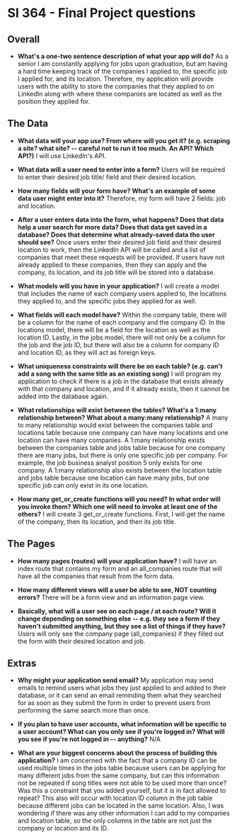 # SI 364 - Final Project questions

## Overall

* **What's a one-two sentence description of what your app will do?**
As a senior I am constantly applying for jobs upon graduation, but am having a hard time keeping track of the companies I applied to, the specific job I applied for, and its location. Therefore, my application will provide users with the ability to store the companies that they applied to on LinkedIn along with where these companies are located as well as the position they applied for.

## The Data

* **What data will your app use? From where will you get it? (e.g. scraping a site? what site? -- careful not to run it too much. An API? Which API?)**
I will use LinkedIn's API.

* **What data will a user need to enter into a form?**
Users will be required to enter their desired job title/ field and their desired location.

* **How many fields will your form have? What's an example of some data user might enter into it?**
Therefore, my form will have 2 fields: job and location.

* **After a user enters data into the form, what happens? Does that data help a user search for more data? Does that data get saved in a database? Does that determine what already-saved data the user should see?**
Once users enter their desired job field and their desired location to work, then the LinkedIn API will be called and a list of companies that meet these requests will be provided. If users have not already applied to these companies, then they can apply and the company, its location, and its job title will be stored into a database.

* **What models will you have in your application?**
I will create a model that includes the name of each company users applied to, the locations they applied to, and the specific jobs they applied for as well. 

* **What fields will each model have?**
Within the company table, there will be a column for the name of each company and the company ID. In the locations model, there will be a field for the location as well as the location ID. Lastly, in the jobs model, there will not only be a column for the job and the job ID, but there will also be a column for company ID and location ID, as they will act as foreign keys.

* **What uniqueness constraints will there be on each table? (e.g. can't add a song with the same title as an existing song)**
I will program my application to check if there is a job in the database that exists already with that company and location, and if it already exists, then it cannot be added into the database again.

* **What relationships will exist between the tables? What's a 1:many relationship between? What about a many:many relationship?**
A many to many relationship would exist between the companies table and locations table because one company can have many locations and one location can have many companies. A 1:many relationship exists between the companies table and jobs table because for one company there are many jobs, but there is only one specific job per company. For example, the job business analyst position 5 only exists for one company. A 1:many relationship also exists between the location table and jobs table because one location can have many jobs, but one specific job can only exist in its one location.

* **How many get_or_create functions will you need? In what order will you invoke them? Which one will need to invoke at least one of the others?**
I will create 3 get_or_create functions. First, I will get the name of the company, then its location, and then its job title. 

## The Pages

* **How many pages (routes) will your application have?**
I will have an index route that contains my form and an all_companies route that will have all the companies that result from the form data.

* **How many different views will a user be able to see, NOT counting errors?**
There will be a form view and an information page view.

* **Basically, what will a user see on each page / at each route? Will it change depending on something else -- e.g. they see a form if they haven't submitted anything, but they see a list of things if they have?**
Users will only see the company page (all_companies) if they filled out the form with their desired location and job. 
## Extras

* **Why might your application send email?**
My application may send emails to remind users what jobs they just applied to and added to their database, or it can send an email reminding them what they searched for as soon as they submit the form in order to prevent users from performing the same search more than once.

* **If you plan to have user accounts, what information will be specific to a user account? What can you only see if you're logged in? What will you see if you're not logged in -- anything?**
N/A

* **What are your biggest concerns about the process of building this application?**
I am concerned with the fact that a company ID can be used multiple times in the jobs table because users can be applying for many different jobs from the same company, but can this information not be repeated if song titles were not able to be used more than once? Was this a constraint that you added yourself, but it is in fact allowed to repeat? This also will occur with location ID column in the job table because different jobs can be located in the same location. Also, I was wondering if there was any other information I can add to my companies and location table, so the only columns in the table are not just the company or location and its ID.